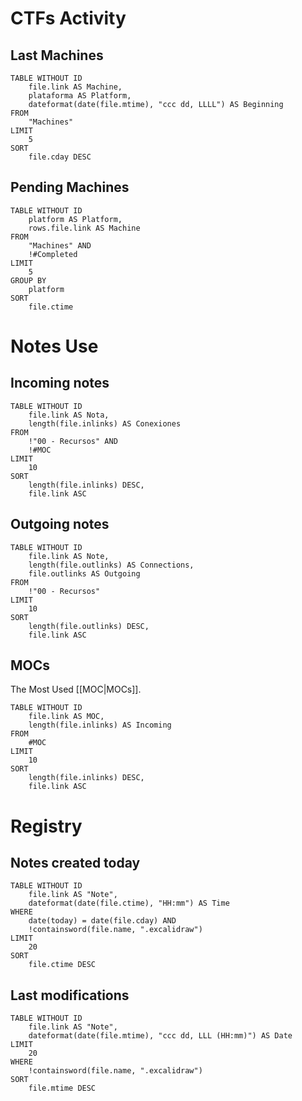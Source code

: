 # CTFs Activity
## Last Machines

```dataview
TABLE WITHOUT ID
	file.link AS Machine,
	plataforma AS Platform,
	dateformat(date(file.mtime), "ccc dd, LLLL") AS Beginning
FROM
	"Machines"
LIMIT
	5
SORT
	file.cday DESC
```

## Pending Machines

```dataview
TABLE WITHOUT ID
    platform AS Platform,
	rows.file.link AS Machine
FROM
    "Machines" AND
	!#Completed
LIMIT
	5
GROUP BY
    platform
SORT
	file.ctime
```

# Notes Use

## Incoming notes
```dataview
TABLE WITHOUT ID
    file.link AS Nota,
    length(file.inlinks) AS Conexiones
FROM
    !"00 - Recursos" AND
    !#MOC
LIMIT
	10
SORT
    length(file.inlinks) DESC,
    file.link ASC
```

## Outgoing notes
```dataview
TABLE WITHOUT ID
    file.link AS Note,
    length(file.outlinks) AS Connections,
    file.outlinks AS Outgoing
FROM
    !"00 - Recursos"
LIMIT
	10
SORT
    length(file.outlinks) DESC,
    file.link ASC
```

## MOCs
The Most Used [[MOC|MOCs]].
```dataview
TABLE WITHOUT ID
    file.link AS MOC,
    length(file.inlinks) AS Incoming
FROM
    #MOC 
LIMIT
	10
SORT
    length(file.inlinks) DESC,
    file.link ASC
```


# Registry

## Notes created today
```dataview
TABLE WITHOUT ID
    file.link AS "Note",
    dateformat(date(file.ctime), "HH:mm") AS Time
WHERE
    date(today) = date(file.cday) AND
	!containsword(file.name, ".excalidraw")
LIMIT
	20
SORT
	file.ctime DESC
```


## Last modifications

```dataview
TABLE WITHOUT ID
    file.link AS "Note",
    dateformat(date(file.mtime), "ccc dd, LLL (HH:mm)") AS Date
LIMIT
	20
WHERE
	!containsword(file.name, ".excalidraw")
SORT
	file.mtime DESC
```
